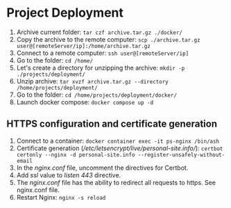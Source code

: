 # Project Deployment

1. Archive current folder: `tar czf archive.tar.gz ./docker/`
1. Copy the archive to the remote computer: `scp ./archive.tar.gz user@[remoteServer/ip]:/home/archive.tar.gz`
1. Connect to a remote computer: `ssh user@[remoteServer/ip]`
1. Go to the folder: `cd /home/`
1. Let's create a directory for unzipping the archive: `mkdir -p ./projects/deployment/`
1. Unzip archive: `tar xvzf archive.tar.gz --directory /home/projects/deployment/`
1. Go to the folder: `cd /home/projects/deployment/docker/`
1. Launch docker compose: `docker compose up -d`

## HTTPS configuration and certificate generation

1. Connect to a container: `docker container exec -it ps-nginx /bin/ash`
1. Сertificate generation (*/etc/letsencrypt/live/personal-site.info/*): `certbot certonly --nginx -d personal-site.info --register-unsafely-without-email`
1. In the *nginx.conf* file, uncomment the directives for Certbot.
1. Add *ssl* value to *listen 443* directive.
1. The *nginx.conf* file has the ability to redirect all requests to https. See nginx.conf file.
1. Restart Nginx: `nginx -s reload`
